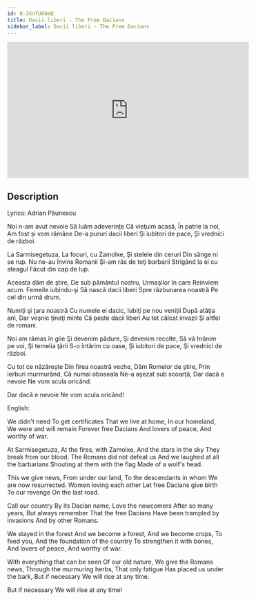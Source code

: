 ```yaml
---
id: 8-3XnTU66mQ
title: Dacii liberi - The Free Dacians
sidebar_label: Dacii liberi - The Free Dacians
---
```


<iframe
  width="560"
  height="315"
  src="https://www.youtube.com/embed/8-3XnTU66mQ"
  title="YouTube video player"
  frameborder="0"
  allow="accelerometer; autoplay; clipboard-write; encrypted-media; gyroscope; picture-in-picture; web-share"
  referrerpolicy="strict-origin-when-cross-origin"
  allowfullscreen
></iframe>

## Description

Lyrics: Adrian Păunescu

Noi n-am avut nevoie
Să luăm adeverințe
Că vieţuim acasă,
În patrie la noi,
Am fost și vom rămâne
De-a pururi dacii liberi
Și iubitori de pace,
Și vrednici de război.

La Sarmisegetuza,
La focuri, cu Zamolxe,
Şi stelele din ceruri
Din sânge ni se rup.
Nu ne-au învins Romanii
Şi-am râs de toţi barbarii
Strigând la ei cu steagul
Făcut din cap de lup.

Aceasta dăm de ştire,
De sub pământul nostru,
Urmaşilor în care
Reinviem acum.
Femeile iubindu-şi
Să nască dacii liberi
Spre răzbunarea noastră
Pe cel din urmă drum.

Numiţi şi ţara noastră
Cu numele ei dacic,
Iubiţi pe nou veniţii
După atâţia ani,
Dar veşnic ţineţi minte
Că peste dacii liberi
Au tot călcat invazii
Şi altfel de romani.

Noi am rămas în glie
Şi devenim pădure,
Şi devenim recolte,
Să vă hrănim pe voi,
Şi temelia ţării
S-o întărim cu oase,
Şi iubitori de pace,
Şi vrednici de război.

Cu tot ce năzăreşte
Din firea noastră veche,
Dăm Romelor de ştire,
Prin ierburi murmurând,
Că numai oboseala
Ne-a aşezat sub scoarţă,
Dar dacă e nevoie
Ne vom scula oricând.

Dar dacă e nevoie
Ne vom scula oricând!

English:

We didn't need
To get certificates
That we live at home,
In our homeland,
We were and will remain
Forever free Dacians
And lovers of peace,
And worthy of war.

At Sarmisegetuza,
At the fires, with Zamolxe,
And the stars in the sky
They break from our blood.
The Romans did not defeat us
And we laughed at all the barbarians
Shouting at them with the flag
Made of a wolf's head.

This we give news,
From under our land,
To the descendants in whom
We are now resurrected.
Women loving each other
Let free Dacians give birth
To our revenge
On the last road.

Call our country
By its Dacian name,
Love the newcomers
After so many years,
But always remember
That the free Dacians
Have been trampled by invasions
And by other Romans.

We stayed in the forest
And we become a forest,
And we become crops,
To feed you,
And the foundation of the country
To strengthen it with bones,
And lovers of peace,
And worthy of war.

With everything that can be seen
Of our old nature,
We give the Romans news,
Through the murmuring herbs,
That only fatigue
Has placed us under the bark,
But if necessary
We will rise at any time.

But if necessary
We will rise at any time!
